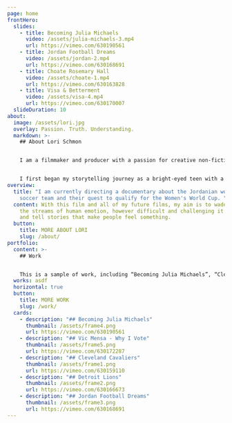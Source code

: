 ```yaml
---
page: home
frontHero:
  slides:
    - title: Becoming Julia Michaels
      video: /assets/julia-michaels-3.mp4
      url: https://vimeo.com/630190561
    - title: Jordan Football Dreams
      video: /assets/jordan-2.mp4
      url: https://vimeo.com/630168691
    - title: Choate Rosemary Hall
      video: /assets/choate-1.mp4
      url: https://vimeo.com/630163828
    - title: Visa & Betterment
      video: /assets/visa-4.mp4
      url: https://vimeo.com/630170007
  slideDuration: 10
about:
  image: /assets/lori.jpg
  overlay: Passion. Truth. Understanding.
  markdown: >-
    ## About Lori Schmon


    I am a filmmaker and producer with a passion for creative non-fiction storytelling. I have eight years of experience directing and producing videos for Vevo, MTV, and various corporations/universities.


    I first began my storytelling journey as a bright-eyed teen with a love for video cameras and editing. Soon enough, that passion developed into something much deeper and personal: I wanted to understand people and tell their stories in hopes of revealing truth about the world we live in today. The more we can connect with people from all walks of life — from different societies, cultures and religions — the more we’ll begin to understand each other and have more compassion.
overview:
  title: "I am currently directing a documentary about the Jordanian women's
    soccer team and their quest to qualify for the Women's World Cup. "
  content: With this film and all of my future films, my aim is to wade through
    the streams of human emotion, however difficult and challenging it might be,
    and tell stories that make people feel something.
  button:
    title: MORE ABOUT LORI
    slug: /about/
portfolio:
  content: >-
    ## Work


    This is a sample of work, including “Becoming Julia Michaels”, “Cleveland Cavaliers”, “Why I Vote: Vic Mensa”, “Jordan Football Dreams” and more.
  works: asdf
  horizontal: true
  button:
    title: MORE WORK
    slug: /work/
  cards:
    - description: "## Becoming Julia Michaels"
      thumbnail: /assets/frame4.png
      url: https://vimeo.com/630190561
    - description: "## Vic Mensa - Why I Vote"
      thumbnail: /assets/frame5.png
      url: https://vimeo.com/630172287
    - description: "## Cleveland Cavaliers"
      thumbnail: /assets/frame1.png
      url: https://vimeo.com/630159110
    - description: "## Detroit Lions"
      thumbnail: /assets/frame2.png
      url: https://vimeo.com/630166673
    - description: "## Jordan Football Dreams"
      thumbnail: /assets/frame3.png
      url: https://vimeo.com/630168691
---
```

